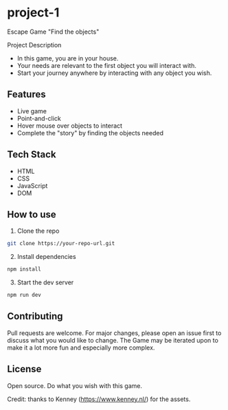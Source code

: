 # project-1

Escape Game "Find the objects"

Project Description
- In this game, you are in your house.
- Your needs are relevant to the first object you will interact with.
- Start your journey anywhere by interacting with any object you wish.


## Features
- Live game
- Point-and-click
- Hover mouse over objects to interact
- Complete the "story" by finding the objects needed

## Tech Stack
- HTML
- CSS
- JavaScript
- DOM

## How to use
1. Clone the repo
``` bash
git clone https://your-repo-url.git
```

2. Install dependencies
``` bash
npm install
```

3. Start the dev server
``` bash
npm run dev
```

## Contributing
Pull requests are welcome. For major changes, please open an issue first to discuss what you would like to change.
The Game may be iterated upon to make it a lot more fun and especially more complex. 

## License
Open source.
Do what you wish with this game. 

Credit: thanks to Kenney  (https://www.kenney.nl/) for the assets.
  
